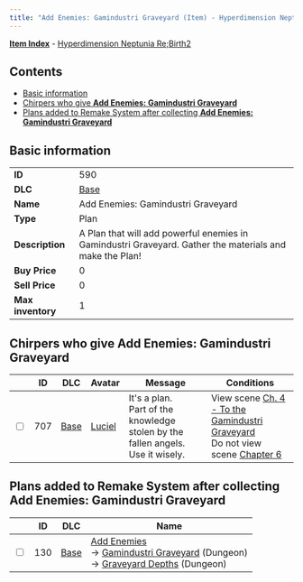 ```yaml
---
title: "Add Enemies: Gamindustri Graveyard (Item) - Hyperdimension Neptunia Re;Birth2"
---
```


[**Item Index**](/neptunia/rb2/item/index.html) - [Hyperdimension Neptunia Re;Birth2](/neptunia/rb2)

## Contents

- [Basic information](#basic-information)
- [Chirpers who give **Add Enemies: Gamindustri Graveyard**](#chirpers-who-give-add-enemies-gamindustri-graveyard)
- [Plans added to Remake System after collecting **Add Enemies: Gamindustri Graveyard**](#plans-added-to-remake-system-after-collecting-add-enemies-gamindustri-graveyard)

## Basic information

|   |   |
| -- | -- |
| **ID** | 590 |
| **DLC** | [Base](/neptunia/rb2/dlc/0-base.html) |
| **Name** | Add Enemies: Gamindustri Graveyard |
| **Type** | Plan |
| **Description** | A Plan that will add powerful enemies in Gamindustri Graveyard. Gather the materials and make the Plan! |
| **Buy Price** | 0 |
| **Sell Price** | 0 |
| **Max inventory** | 1 |

## Chirpers who give **Add Enemies: Gamindustri Graveyard**

|    | ID | DLC | Avatar | Message | Conditions |
| -- | -- | --- | ------ | ------- | ---------- |
| <input type="checkbox" id="rb2-chirper-event-0-707" class="trackbox" /> | 707 | [Base](/neptunia/rb2/dlc/0-base.html) | [Luciel](/neptunia/rb2/avatar/0-116-luciel.html) | It's a plan.<br />Part of the knowledge stolen by the fallen angels.<br />Use it wisely. | View scene [Ch. 4 - To the Gamindustri Graveyard](/neptunia/rb2/scene/0-304-ch-4-to-the-gamindustri-graveyard.html)<br />Do not view scene [Chapter 6](/neptunia/rb2/scene/0-401-chapter-6.html) |

## Plans added to Remake System after collecting **Add Enemies: Gamindustri Graveyard**

|    | ID | DLC | Name |
| -- | -- | --- | ---- |
| <input type="checkbox" id="rb2-remake-0-130" class="trackbox" /> | 130 | [Base](/neptunia/rb2/dlc/0-base.html) | [Add Enemies](/neptunia/rb2/remake/0-130-add-enemies.html)<br />→ [Gamindustri Graveyard](/neptunia/rb2/dungeon/0-20-gamindustri-graveyard.html) (Dungeon)<br />→ [Graveyard Depths](/neptunia/rb2/dungeon/0-24-graveyard-depths.html) (Dungeon) |